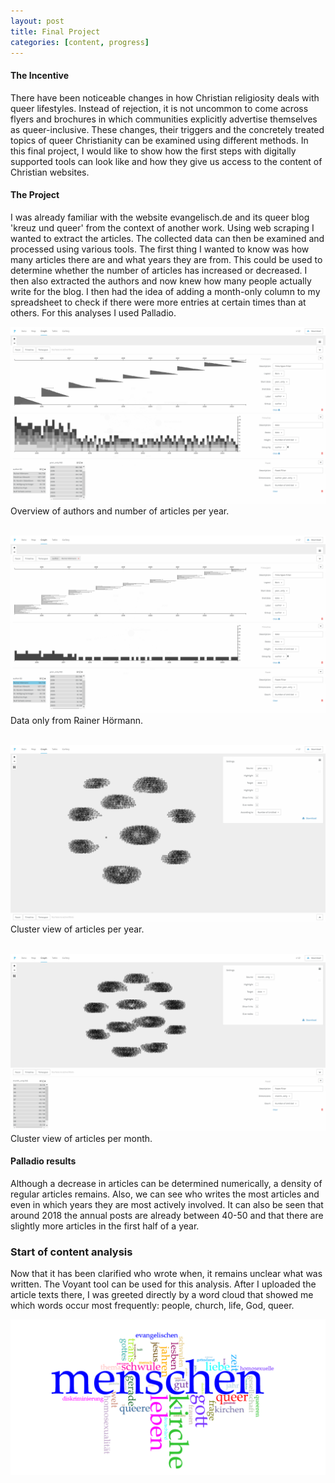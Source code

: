 ```yaml
---
layout: post
title: Final Project
categories: [content, progress]
---
```


#### The Incentive

There have been noticeable changes in how Christian religiosity deals with queer lifestyles. Instead of rejection, it is not uncommon to come across flyers and brochures in which communities explicitly advertise themselves as queer-inclusive. These changes, their triggers and the concretely treated topics of queer Christianity can be examined using different methods. In this final project, I would like to show how the first steps with digitally supported tools can look like and how they give us access to the content of Christian websites.
<!--more-->

#### The Project

I was already familiar with the website evangelisch.de and its queer blog 'kreuz und queer' from the context of another work. Using web scraping I wanted to extract the articles. The collected data can then be examined and processed using various tools. The first thing I wanted to know was how many articles there are and what years they are from. This could be used to determine whether the number of articles has increased or decreased. I then also extracted the authors and now knew how many people actually write for the blog. I then had the idea of adding a month-only column to my spreadsheet to check if there were more entries at certain times than at others. For this analyses I used Palladio.

![Overview of authors and number of articles per year](https://raw.githubusercontent.com/itspepps/itspepps.github.io/main/assets/image/palladio01.png)
Overview of authors and number of articles per year.
<br/><br/>

![Data only from Rainer Hörmann](https://raw.githubusercontent.com/itspepps/itspepps.github.io/main/assets/image/palladio02.png)
Data only from Rainer Hörmann.
<br/><br/>

![Cluster view of articles per year](https://raw.githubusercontent.com/itspepps/itspepps.github.io/main/assets/image/palladio03.png)
Cluster view of articles per year.
<br/><br/>

![Cluster view of articles per month](https://raw.githubusercontent.com/itspepps/itspepps.github.io/main/assets/image/palladio05.png)
Cluster view of articles per month.

#### Palladio results
Although a decrease in articles can be determined numerically, a density of regular articles remains. Also, we can see who writes the most articles and even in which years they are most actively involved. It can also be seen that around 2018 the annual posts are already between 40-50 and that there are slightly more articles in the first half of a year.

### Start of content analysis
Now that it has been clarified who wrote when, it remains unclear what was written. The Voyant tool can be used for this analysis. After I uploaded the article texts there, I was greeted directly by a word cloud that showed me which words occur most frequently: people, church, life, God, queer.

![word cloud](https://raw.githubusercontent.com/itspepps/itspepps.github.io/main/assets/image/wortwolke01.png)

